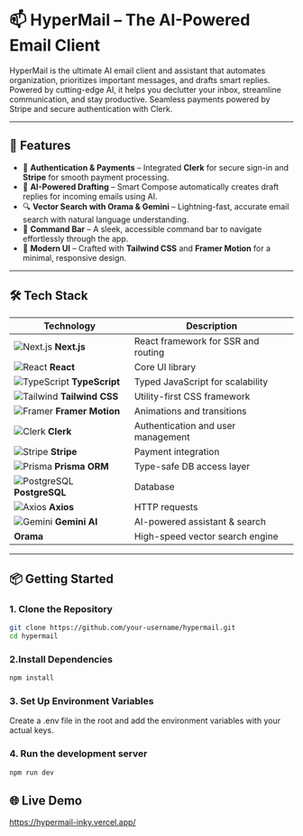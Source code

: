 # 📫 HyperMail – The AI-Powered Email Client

HyperMail is the ultimate AI email client and assistant that automates organization, prioritizes important messages, and drafts smart replies. Powered by cutting-edge AI, it helps you declutter your inbox, streamline communication, and stay productive. Seamless payments powered by Stripe and secure authentication with Clerk.

---

## 🚀 Features

- 🔐 **Authentication & Payments** – Integrated **Clerk** for secure sign-in and **Stripe** for smooth payment processing.
- 🧠 **AI-Powered Drafting** – Smart Compose automatically creates draft replies for incoming emails using AI.
- 🔍 **Vector Search with Orama & Gemini** – Lightning-fast, accurate email search with natural language understanding.
- 🎯 **Command Bar** – A sleek, accessible command bar to navigate effortlessly through the app.
- 💎 **Modern UI** – Crafted with **Tailwind CSS** and **Framer Motion** for a minimal, responsive design.

---

## 🛠️ Tech Stack

| Technology      | Description                                  |
|-----------------|----------------------------------------------|
| ![Next.js](https://cdn.simpleicons.org/nextdotjs/white) **Next.js**         | React framework for SSR and routing |
| ![React](https://cdn.simpleicons.org/react) **React**           | Core UI library                     |
| ![TypeScript](https://cdn.simpleicons.org/typescript) **TypeScript**     | Typed JavaScript for scalability    |
| ![Tailwind](https://cdn.simpleicons.org/tailwindcss) **Tailwind CSS**   | Utility-first CSS framework         |
| ![Framer](https://cdn.simpleicons.org/framer) **Framer Motion**     | Animations and transitions          |
| ![Clerk](https://cdn.simpleicons.org/clerk) **Clerk**           | Authentication and user management  |
| ![Stripe](https://cdn.simpleicons.org/stripe) **Stripe**         | Payment integration                 |
| ![Prisma](https://cdn.simpleicons.org/prisma) **Prisma ORM**       | Type-safe DB access layer           |
| ![PostgreSQL](https://cdn.simpleicons.org/postgresql) **PostgreSQL**     | Database                            |
| ![Axios](https://cdn.simpleicons.org/axios) **Axios**           | HTTP requests                       |
| ![Gemini](https://cdn.simpleicons.org/googlegemini/blue) **Gemini AI**      | AI-powered assistant & search       |
| **Orama**         | High-speed vector search engine             |

---

## 📦 Getting Started

### 1. Clone the Repository
```bash
git clone https://github.com/your-username/hypermail.git
cd hypermail

```

### 2.Install Dependencies
```bash
npm install

```

### 3. Set Up Environment Variables
Create a .env file in the root and add the environment variables with your actual keys.

### 4. Run the development server
```bash
npm run dev

```

## 🌐 Live Demo
https://hypermail-inky.vercel.app/
